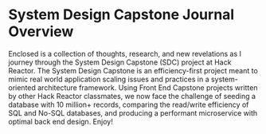 # System Design Capstone Journal Overview
Enclosed is a collection of thoughts, research, and new revelations as I journey through the System Design Capstone (SDC) project at Hack Reactor.
The System Design Capstone is an efficiency-first project meant to mimic real world application scaling issues and practices in a system-oriented architecture framework. Using Front End Capstone projects written by other Hack Reactor classmates, we now face the challenge of seeding a database with 10 million+ records, comparing the read/write efficiency of SQL and No-SQL databases, and producing a performant microservice with optimal back end design.
Enjoy!
